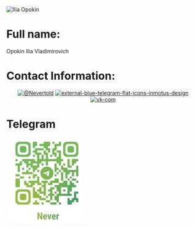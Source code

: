 ![Ilia Opokin](https://github.com/NeverTold/rsschool-cv/blob/c23c57fd4936693d9ab2a6484b9ddce5b1c03beb/JyLR9Ob1RDQ.jpg)
# Full name:
Opokin Ilia Vladimirovich
# Contact Information:
<p align=center>
 <a href="Https://discordapp.com/users/389339516105916437"><img src="https://img.icons8.com/color/96/000000/discord-logo.png" alt="@Nevertold"/></a>
 <a href="https://t.me/Nevertoldme"><img width="96" height="96" src="https://img.icons8.com/external-flat-icons-inmotus-design/96/external-blue-telegram-flat-icons-inmotus-design.png" alt="external-blue-telegram-flat-icons-inmotus-design"/></a>
  <a href="https://vk.ru/opokinilia"><img width="96" height="96" src="https://img.icons8.com/color/96/vk-com.png" alt="vk-com"/></a>
</p>

# Telegram
![Telegram QR-code](https://github.com/NeverTold/rsschool-cv/blob/8202f09c1292cc0c7342de19751db6a9e7577db7/telegram.png)
